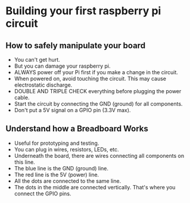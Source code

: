 # Building your first raspberry pi circuit

## How to safely manipulate your board

- You can't get hurt.
- But you can damage your raspberry pi.
- ALWAYS power off your Pi first if you make a change in the circuit.
- When powered on, avoid touching the circuit. This may cause electrostatic discharge.
- DOUBLE AND TRIPLE CHECK everything before plugging the power cable.
- Start the circuit by connecting the GND (ground) for all components.
- Don't put a 5V signal on a GPIO pin (3.3V max).

## Understand how a Breadboard Works

- Useful for prototyping and testing.
- You can plug in wires, resistors, LEDs, etc.
- Underneath the board, there are wires connecting all components on this line.
- The blue line is the GND (ground) line.
- The red line is the 5V (power) line.
- All the dots are connected to the same line.
- The dots in the middle are connected vertically. That's where you connect the GPIO pins.
